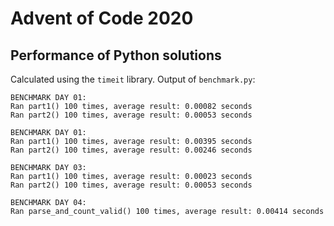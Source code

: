 # Advent of Code 2020
## Performance of Python solutions
Calculated using the `timeit` library. Output of `benchmark.py`:

```
BENCHMARK DAY 01:
Ran part1() 100 times, average result: 0.00082 seconds
Ran part2() 100 times, average result: 0.00053 seconds

BENCHMARK DAY 01:
Ran part1() 100 times, average result: 0.00395 seconds
Ran part2() 100 times, average result: 0.00246 seconds

BENCHMARK DAY 03:
Ran part1() 100 times, average result: 0.00023 seconds
Ran part2() 100 times, average result: 0.00053 seconds

BENCHMARK DAY 04:
Ran parse_and_count_valid() 100 times, average result: 0.00414 seconds
```